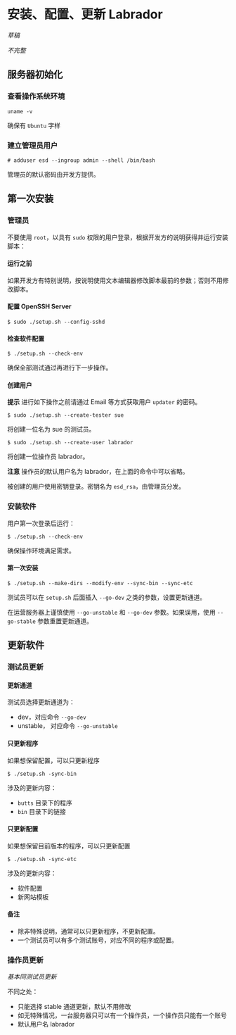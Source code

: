 # 安装、配置、更新 Labrador

*草稿*

*不完整*

## 服务器初始化

### 查看操作系统环境

```
uname -v
```

确保有 `Ubuntu` 字样

### 建立管理员用户

```
# adduser esd --ingroup admin --shell /bin/bash
```

管理员的默认密码由开发方提供。

## 第一次安装

### 管理员

不要使用 `root`，以具有 `sudo` 权限的用户登录，根据开发方的说明获得并运行安装脚本：

#### 运行之前

如果开发方有特别说明，按说明使用文本编辑器修改脚本最前的参数；否则不用修改脚本。

#### 配置 OpenSSH Server

```
$ sudo ./setup.sh --config-sshd
```

#### 检查软件配置

```
$ ./setup.sh --check-env
```

确保全部测试通过再进行下一步操作。

#### 创建用户

**提示** 进行如下操作之前请通过 Email 等方式获取用户 `updater` 的密码。

```
$ sudo ./setup.sh --create-tester sue
```
将创建一位名为 sue 的测试员。

```
$ sudo ./setup.sh --create-user labrador
```
将创建一位操作员 labrador。

**注意** 操作员的默认用户名为 labrador，在上面的命令中可以省略。

被创建的用户使用密钥登录。密钥名为 `esd_rsa`，由管理员分发。

### 安装软件

用户第一次登录后运行：

```
$ ./setup.sh --check-env
```
确保操作环境满足需求。


#### 第一次安装

```
$ ./setup.sh --make-dirs --modify-env --sync-bin --sync-etc
```

测试员可以在 `setup.sh` 后面插入 `--go-dev` 之类的参数，设置更新通道。

在运营服务器上谨慎使用 `--go-unstable` 和 `--go-dev` 参数。如果误用，使用 `--go-stable` 参数重置更新通道。

## 更新软件

### 测试员更新

#### 更新通道

测试员选择更新通道为：

- dev，对应命令 `--go-dev`
- unstable， 对应命令 `--go-unstable`

#### 只更新程序

如果想保留配置，可以只更新程序

```
$ ./setup.sh -sync-bin
```

涉及的更新内容：

- `butts` 目录下的程序
- `bin` 目录下的链接

#### 只更新配置

如果想保留目前版本的程序，可以只更新配置

```
$ ./setup.sh -sync-etc
```

涉及的更新内容：

- 软件配置
- 新网站模板

#### 备注

* 除非特殊说明，通常可以只更新程序，不更新配置。
* 一个测试员可以有多个测试账号，对应不同的程序或配置。

### 操作员更新

*基本同测试员更新*

不同之处：

- 只能选择 stable 通道更新，默认不用修改
- 如无特殊情况，一台服务器只可以有一个操作员，一个操作员只能有一个账号
- 默认用户名 labrador

